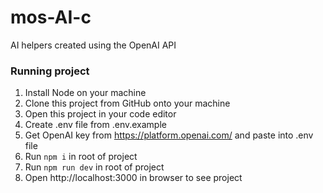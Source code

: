 
# mos-AI-c
AI helpers created using the OpenAI API

### Running project

1. Install Node on your machine
2. Clone this project from GitHub onto your machine
3. Open this project in your code editor
4. Create .env file from .env.example
5. Get OpenAI key from https://platform.openai.com/ and paste into .env file
6. Run `npm i` in root of project
7. Run `npm run dev` in root of project
8. Open http://localhost:3000 in browser to see project
